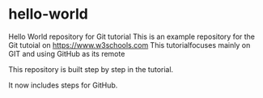 # hello-world
Hello World repository for Git tutorial
This is an example repository for the Git tutoial on https://www.w3schools.com
This tutorialfocuses mainly on GIT and using GitHub as its remote

This repository is built step by step in the tutorial.

It now includes steps for GitHub.
